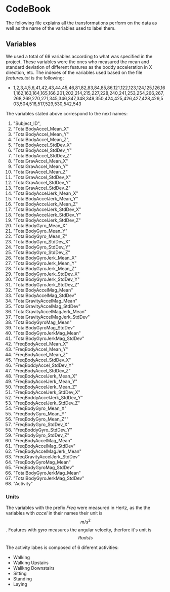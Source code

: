 CodeBook
=========================

The following file explains all the transformations perform on the data as well as the name of the variables used to label  them. 

Variables
---------

We used a total of 68 variables according to what was specified in the project. These variables were the ones who measured the mean and standard deviation of different features as the boddy acceleration in X direction, etc. The indexes of the variables used based on the file *features.txt* is the following: 

* 1,2,3,4,5,6,41,42,43,44,45,46,81,82,83,84,85,86,121,122,123,124,125,126,161,162,163,164,165,166,201,202,214,215,227,228,240,241,253,254,266,267,268,269,270,271,345,346,347,348,349,350,424,425,426,427,428,429,503,504,516,517,529,530,542,543

The variables stated above correspond to the next names:

1. "Subject_ID",
2. "TotalBodyAccel_Mean_X"
3. "TotalBodyAccel_Mean_Y"
4. "TotalBodyAccel_Mean_Z", 
5. "TotalBodyAccel_StdDev_X"
6. "TotalBodyAccel_StdDev_Y"
7. "TotalBodyAccel_StdDev_Z"
8. "TotalGravAccel_Mean_X"
9. "TotalGravAccel_Mean_Y"
10. "TotalGravAccel_Mean_Z"
11. "TotalGravAccel_StdDev_X"
12. "TotalGravAccel_StdDev_Y"
13. "TotalGravAccel_StdDev_Z"
14. "TotalBodyAccelJerk_Mean_X"
15. "TotalBodyAccelJerk_Mean_Y"
16. "TotalBodyAccelJerk_Mean_Z"
17. "TotalBodyAccelJerk_StdDev_X"
18. "TotalBodyAccelJerk_StdDev_Y"
19. "TotalBodyAccelJerk_StdDev_Z"
20. "TotalBodyGyro_Mean_X"
21. "TotalBodyGyro_Mean_Y"
22. "TotalBodyGyro_Mean_Z" 
23. "TotalBodyGyro_StdDev_X"
24. "TotalBodyGyro_StdDev_Y"
25. "TotalBodyGyro_StdDev_Z"
26. "TotalBodyGyroJerk_Mean_X"
27. "TotalBodyGyroJerk_Mean_Y"
28. "TotalBodyGyroJerk_Mean_Z"
29. "TotalBodyGyroJerk_StdDev_X"
30. "TotalBodyGyroJerk_StdDev_Y"
31. "TotalBodyGyroJerk_StdDev_Z"
32. "TotalBodyAccelMag_Mean"
33. "TotalBodyAccelMag_StdDev"
34. "TotalGravityAccelMag_Mean"
35. "TotalGravityAccelMag_StdDev"
36. "TotalGravityAccelMagJerk_Mean"
37. "TotalGravityAccelMagJerk_StdDev"
38. "TotalBodyGyroMag_Mean"
39. "TotalBodyGyroMag_StdDev"
40. "TotalBodyGyroJerkMag_Mean"
41. "TotalBodyGyroJerkMag_StdDev"
42. "FreqBodyAccel_Mean_X"
43. "FreqBodyAccel_Mean_Y"
44. "FreqBodyAccel_Mean_Z"
45. "FreqBodyAccel_StdDev_X"
46. "FreqBoddyAccel_StdDev_Y"
47. "FreqBodyAccel_StdDev_Z"
48. "FreqBodyAccelJerk_Mean_X"
49. "FreqBodyAccelJerk_Mean_Y"
50. "FreqBodyAccelJerk_Mean_Z"
51. "FreqBodyAccelJerk_StdDev_X"
52. "FreqBoddyAccelJerk_StdDev_Y"
53. "FreqBodyAccelJerk_StdDev_Z"
54. "FreqBodyGyro_Mean_X"
55. "FreqBodyGyro_Mean_Y"
56. "FreqBodyGyro_Mean_Z""
57. "FreqBodyGyro_StdDev_X"
58. "FreqBoddyGyro_StdDev_Y"
59. "FreqBodyGyro_StdDev_Z"
60. "FreqBodyAccelMag_Mean"
61. "FreqBodyAccelMag_StdDev"
62. "FreqBodyAccelMagJerk_Mean"
63. "FreqGravityAccelJerk_StdDev"
64. "FreqBodyGyroMag_Mean"
65. "FreqBodyGyroMag_StdDev"           
66. "TotalBodyGyroJerkMag_Mean"
67. "TotalBodyGyroJerkMag_StdDev"
68. "Activity"

### Units ####

The variables with the prefix *Freq* were measured in Hertz, as the the variables with *accel* in their names their unit is $$m/s^{2}$$. Features with *gyro* measures the angular velocity, therfore it's unit is $$Rads/s$$ 

The activity labes is composed of 6 diferent activities: 

* Walking
* Walking Upstairs
* Walikng Downstairs
* Sitting
* Standing
* Laying